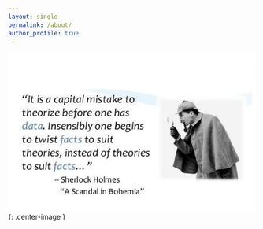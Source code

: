 ```yaml
---
layout: single
permalink: /about/
author_profile: true
---
```

![Sherlock Holmes](/assets/images/sherlockholmes.jpg?raw=true){: .center-image }
